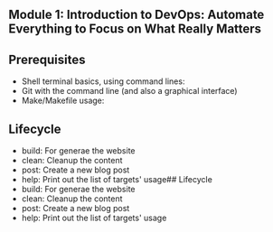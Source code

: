 ## Module 1: Introduction to DevOps: Automate Everything to Focus on What Really Matters
## Prerequisites
- Shell terminal basics, using command lines:
- Git with the command line (and also a graphical interface)
- Make/Makefile usage:
## Lifecycle
-   build: For generae the website
-   clean: Cleanup the content
-   post: Create a new blog post
-   help: Print out the list of targets' usage## Lifecycle
-   build: For generae the website
-   clean: Cleanup the content
-   post: Create a new blog post
-   help: Print out the list of targets' usage
